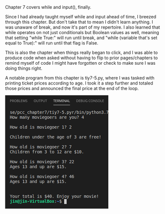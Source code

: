 Chapter 7 covers while and input(), finally.

Since I had already taught myself while and input ahead of time, I breezed through
  this chapter. But don't take that to mean I didn't learn anything. I was unaware
  of break, and now it's part of my repertoire. I also learned that while operates
  on not just conditionals but Boolean values as well, meaning that setting "while True:"
  will run until break, and "while (variable that's set equal to True):" will run until
  that flag is False.
  
This is also the chapter when things really began to click, and I was able to
  produce code when asked without having to flip to prior pages/chapters to 
  remind myself of code I might have forgotten or check to make sure I was doing things
  right.
  
A notable program from this chapter is tiy7-5.py, where I was tasked with
  printing ticket prices according to age. I took it a step further and totaled
  those prices and announced the final price at the end of the loop.
  
 ![tiy7-5.py output](tiy7_5_output.png)

